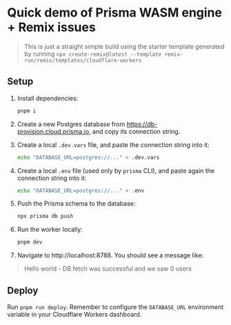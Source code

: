 # Quick demo of Prisma WASM engine + Remix issues

> This is just a straight simple build using the starter template generated by running `npx create-remix@latest --template remix-run/remix/templates/cloudflare-workers`

## Setup

1. Install dependencies:
    ```sh
    pnpm i
    ```

2. Create a new Postgres database from https://db-provision.cloud.prisma.io, and copy its connection string.

3. Create a local `.dev.vars` file, and paste the connection string into it:
    ```sh
    echo "DATABASE_URL=postgres://..." > .dev.vars
    ```

4. Create a local `.env` file (used only by `prisma` CLI), and paste again the connection string into it:
    ```sh
    echo "DATABASE_URL=postgres://..." > .env
    ```

5. Push the Prisma schema to the database:
    ```sh
    npx prisma db push
    ```

6. Run the worker locally:
    ```sh
    pnpm dev
    ```

7. Navigate to http://localhost:8788. You should see a message like:

> Hello world - DB fetch was successful and we saw 0 users

## Deploy

Run `pnpm run deploy`.
Remember to configure the `DATABASE_URL` environment variable in your Cloudflare Workers dashboard.
